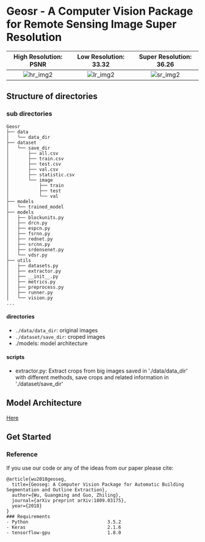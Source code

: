 # Geosr - A Computer Vision Package for Remote Sensing Image Super Resolution
High Resolution: PSNR            |  Low Resolution: 33.32 |  Super Resolution: 36.26
:-------------------------:|:-------------------------:|:-------------------------:
![hr_img2](/uploads/78c541a647afdb8820cfa0b682a96820/hr_img2.png)  |  ![lr_img2](/uploads/ddb75a8f6e9c7e498c89ac02deeb69e0/lr_img2.png)  |  ![sr_img2](/uploads/55831ea1829bcb47b65d6911ef60d783/sr_img2.png)

## Structure of directories
### sub directories
```
Geosr
├── data
│   └── data_dir
├── dataset
│   └── save_dir
│       ├── all.csv
│       ├── train.csv
│       ├── test.csv
│       ├── val.csv
│       ├── statistic.csv
│       └── image
│           ├── train
│           ├── test
│           └── val
├── models
│   └── trained_model
├── models
│   ├── blockunits.py
│   ├── drcn.py
│   ├── espcn.py
│   ├── fsrnn.py
│   ├── rednet.py
│   ├── srcnn.py
│   ├── srdensenet.py
│   └── vdsr.py
├── utils
│   ├── datasets.py
│   ├── extractor.py
│   ├── __init__.py
│   ├── metrics.py
│   ├── preprocess.py
│   ├── runner.py
│   └── vision.py
...
```
#### directories
* `./data/data_dir`: original images
* `./dataset/save_dir`: croped images
* ./models: model architecture

#### scripts
* extractor.py: Extract crops from big images saved in './data/data_dir' with different methods, save crops and related information in './dataset/save_dir'

## Model Architecture
[Here](https://gitlab.com/Chokurei/geosr/tree/master/models)

## Get Started
### Reference
If you use our code or any of the ideas from our paper please cite:
```
@article{wu2018geoseg,
  title={Geoseg: A Computer Vision Package for Automatic Building Segmentation and Outline Extraction},
  author={Wu, Guangming and Guo, Zhiling},
  journal={arXiv preprint arXiv:1809.03175},
  year={2018}
}
### Requirements
- Python                             3.5.2
- Keras                              2.1.6
- tensorflow-gpu                     1.8.0
```
